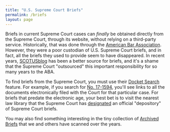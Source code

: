 ```yaml
---
title: "U.S. Supreme Court Briefs"
permalink: /briefs
layout: page
---
```


Briefs in current Supreme Court cases can *finally* be obtained directly from the Supreme Court, through
its website, without relying on a third-party service.  Historically, that was done through the
[American Bar Association](https://www.americanbar.org/groups/public_education/publications/preview_home/briefs-from-past-terms/).  However, they were a poor custodian of U.S. Supreme Court briefs, and in fact,
all the briefs they used to provide seem to have disappeared.  In recent years, [SCOTUSblog](https://www.scotusblog.com/case-files/terms/) has been a better source for briefs, and it's a shame that the Supreme Court "outsourced" this important responsibility for so many years to the ABA.

To find briefs from the Supreme Court, you must use their [Docket Search](https://www.supremecourt.gov/docket/docket.aspx) feature.  For example, if you search for [No. 17-1594](https://www.supremecourt.gov/search.aspx?filename=/docket/docketfiles/html/public/17-1594.html), you'll see links to all the documents electronically filed with the Court for that particular case.
For briefs that predate the electronic age, your best bet is to visit the nearest law library that the Supreme Court
has [designated](https://www.supremecourt.gov/meritsbriefs/briefsource.aspx) an official "depository" of Supreme Court briefs.

You may also find something interesting in the tiny collection of [Archived Briefs](/briefs/archived) that we and others have scanned over the years.
